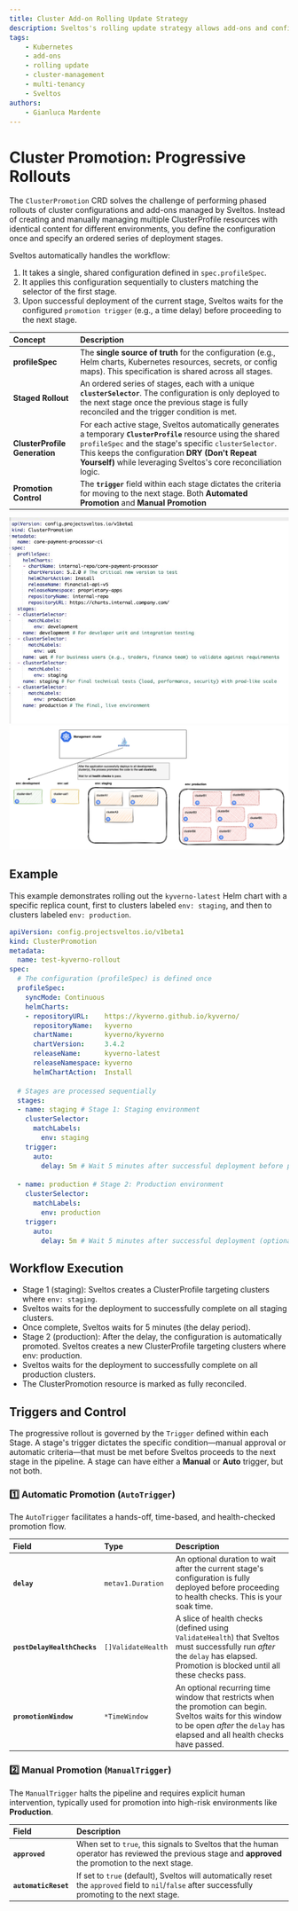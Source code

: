 ```yaml
---
title: Cluster Add-on Rolling Update Strategy
description: Sveltos's rolling update strategy allows add-ons and configurations on managed clusters to be updated gradually, minimizing downtime and reducing risk during multi-cluster deployments.
tags:
    - Kubernetes
    - add-ons
    - rolling update
    - cluster-management
    - multi-tenancy
    - Sveltos
authors:
    - Gianluca Mardente
---
```


# Cluster Promotion: Progressive Rollouts

The `ClusterPromotion` CRD solves the challenge of performing phased rollouts of cluster configurations and add-ons managed by Sveltos. Instead of creating and manually managing multiple ClusterProfile resources with identical content for different environments, you define the configuration once and specify an ordered series of deployment stages.

Sveltos automatically handles the workflow:

1. It takes a single, shared configuration defined in `spec.profileSpec`.
2. It applies this configuration sequentially to clusters matching the selector of the first stage.
3. Upon successful deployment of the current stage, Sveltos waits for the configured `promotion trigger` (e.g., a time delay) before proceeding to the next stage.

| Concept | Description |
| :--- | :--- |
| **profileSpec** | The **single source of truth** for the configuration (e.g., Helm charts, Kubernetes resources, secrets, or config maps). This specification is shared across all stages. |
| **Staged Rollout** | An ordered series of stages, each with a unique **`clusterSelector`**. The configuration is only deployed to the next stage once the previous stage is fully reconciled and the trigger condition is met. |
| **ClusterProfile Generation** | For each active stage, Sveltos automatically generates a temporary **`ClusterProfile`** resource using the shared `profileSpec` and the stage's specific `clusterSelector`. This keeps the configuration **DRY (Don't Repeat Yourself)** while leveraging Sveltos's core reconciliation logic. |
| **Promotion Control** | The **`trigger`** field within each stage dictates the criteria for moving to the next stage. Both **Automated Promotion** and **Manual Promotion** |

![ClusterPromotion instance](../assets/clusterpromotion.jpeg)
![ClusterPromotion in action](../assets/sveltos-promotion.gif)

## Example

This example demonstrates rolling out the `kyverno-latest` Helm chart with a specific replica count, first to clusters labeled `env: staging`, and then to clusters labeled `env: production`.

```yaml
apiVersion: config.projectsveltos.io/v1beta1
kind: ClusterPromotion
metadata:
  name: test-kyverno-rollout
spec:
  # The configuration (profileSpec) is defined once
  profileSpec:
    syncMode: Continuous
    helmCharts:
    - repositoryURL:    https://kyverno.github.io/kyverno/
      repositoryName:   kyverno
      chartName:        kyverno/kyverno
      chartVersion:     3.4.2
      releaseName:      kyverno-latest
      releaseNamespace: kyverno
      helmChartAction:  Install

  # Stages are processed sequentially
  stages:
  - name: staging # Stage 1: Staging environment
    clusterSelector:
      matchLabels:
        env: staging
    trigger:
      auto:
        delay: 5m # Wait 5 minutes after successful deployment before promoting

  - name: production # Stage 2: Production environment
    clusterSelector:
      matchLabels:
        env: production
    trigger:
      auto:
        delay: 5m # Wait 5 minutes after successful deployment (optional for final stage)
```

## Workflow Execution

- Stage 1 (staging): Sveltos creates a ClusterProfile targeting clusters where `env: staging`.
- Sveltos waits for the deployment to successfully complete on all staging clusters.
- Once complete, Sveltos waits for 5 minutes (the delay period).
- Stage 2 (production): After the delay, the configuration is automatically promoted. Sveltos creates a new ClusterProfile targeting clusters where env: production.
- Sveltos waits for the deployment to successfully complete on all production clusters.
- The ClusterPromotion resource is marked as fully reconciled.

## Triggers and Control

The progressive rollout is governed by the `Trigger` defined within each Stage. A stage's trigger dictates the specific condition—manual approval or automatic criteria—that must be met before Sveltos proceeds to the next stage in the pipeline. A stage can have either a **Manual** or **Auto** trigger, but not both.

### 1️⃣ Automatic Promotion (`AutoTrigger`)

The `AutoTrigger` facilitates a hands-off, time-based, and health-checked promotion flow.

| Field | Type | Description |
| :--- | :--- | :--- |
| **`delay`** | `metav1.Duration` | An optional duration to wait after the current stage's configuration is fully deployed before proceeding to health checks. This is your soak time. |
| **`postDelayHealthChecks`** | `[]ValidateHealth` | A slice of health checks (defined using `ValidateHealth`) that Sveltos must successfully run *after* the `delay` has elapsed. Promotion is blocked until all these checks pass. |
| **`promotionWindow`** | `*TimeWindow` | An optional recurring time window that restricts when the promotion can begin. Sveltos waits for this window to be open *after* the `delay` has elapsed and all health checks have passed. |

### 2️⃣ Manual Promotion (`ManualTrigger`)

The `ManualTrigger` halts the pipeline and requires explicit human intervention, typically used for promotion into high-risk environments like **Production**.

| Field | Description |
| :--- | :--- |
| **`approved`** | When set to `true`, this signals to Sveltos that the human operator has reviewed the previous stage and **approved** the promotion to the next stage. |
| **`automaticReset`** | If set to `true` (default), Sveltos will automatically reset the `approved` field to `nil`/`false` after successfully promoting to the next stage. |
